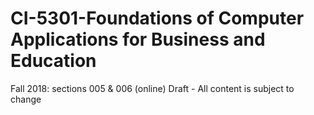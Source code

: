 # CI-5301-Foundations of Computer Applications for Business and Education
Fall 2018: sections 005 & 006 (online)
Draft - All content is subject to change

